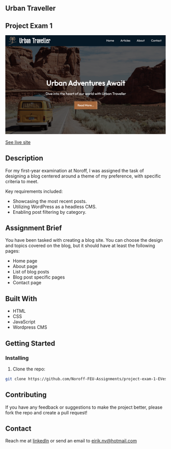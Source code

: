 ## Urban Traveller

## Project Exam 1

![image](./assets/readme.png)

[See live site](https://urbantraveller.netlify.app/)

## Description

For my first-year examination at Noroff, I was assigned the task of designing a blog centered around a theme of my preference, with specific criteria to meet.

Key requirements included:

- Showcasing the most recent posts.
- Utilizing WordPress as a headless CMS.
- Enabling post filtering by category.

## Assignment Brief
You have been tasked with creating a blog site. You can choose the design and topics covered on the blog, but it should have at least the following pages:

* Home page
* About page
* List of blog posts
* Blog post specific pages
* Contact page

## Built With

- HTML
- CSS
- JavaScript
- Wordpress CMS

## Getting Started

### Installing

1. Clone the repo:

```bash
git clone https://github.com/Noroff-FEU-Assignments/project-exam-1-EVeskje.git
```

## Contributing

If you have any feedback or suggestions to make the project better, please fork the repo and create a pull request!

## Contact

Reach me at [linkedIn](https://www.linkedin.com/in/env-link/) or send an email to eirik.nv@hotmail.com
